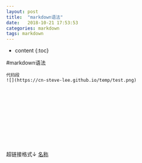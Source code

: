 ```yaml
---
layout: post 
title:  "markdown语法"
date:   2018-10-21 17:53:53
categories: markdown
tags: markdown
---
```


* content
{:toc}

#markdown语法

```
代码段
![](https://cn-steve-lee.github.io/temp/test.png)













```



超链接格式↓
[名称](url) 